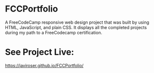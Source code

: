 # FCCPortfolio

A FreeCodeCamp responsive web design project that was built by using HTML, JavaScript, and plain CSS. It displays all the completed projects during my path to a FreeCodecamp certification.

# See Project Live:

https://javiroser.github.io/FCCPortfolio/
